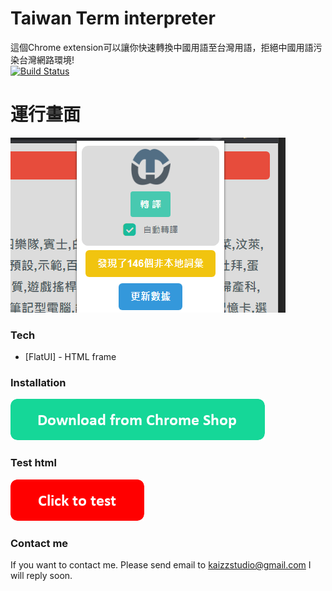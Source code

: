 # Taiwan Term interpreter
這個Chrome extension可以讓你快速轉換中國用語至台灣用語，拒絕中國用語污染台灣網路環境!
<br>
[![Build Status](https://travis-ci.org/joemccann/dillinger.svg?branch=master)](https://travis-ci.org/joemccann/dillinger)




# 運行畫面
![N|Solid](https://github.com/kaizziizg/Taiwan-Interpreter/raw/master/github/APP.png)

### Tech

* [FlatUI] - HTML frame

### Installation
[![N|Solid](https://raw.githubusercontent.com/kaizziizg/Taiwan-Interpreter/master/github/button_download-from-chrome-shop.png)](https://chrome.google.com/webstore/detail/taiwan-term-interpreter/chdmhkhpijfpkifpdjpdimjcabepfdpg)


### Test html
[![N|Solid](https://github.com/kaizziizg/Taiwan-Interpreter/raw/master/github/button_click-to-test.png)](https://kaizziizg.github.io/Taiwan-Interpreter/test_html/china_term.html)

### Contact me
If you want to contact me.
Please send email to kaizzstudio@gmail.com
I will reply soon.

